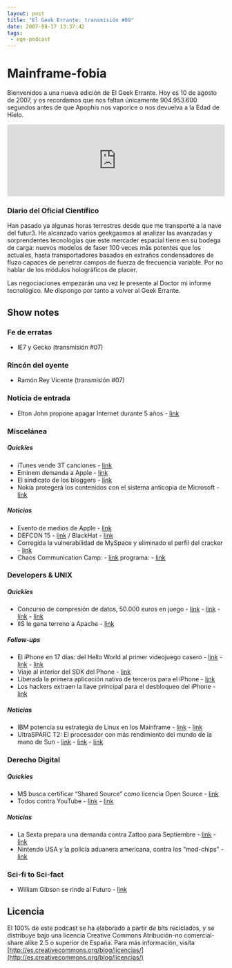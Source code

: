 ```yaml
---
layout: post
title: "El Geek Errante: transmisión #09"
date: 2007-08-17 13:37:42
tags:
 - ege-podcast
---
```


# Mainframe-fobia
Bienvenidos a una nueva edición de El Geek Errante. Hoy es 10 de agosto de 2007, y os recordamos que nos faltan únicamente 904.953.600 segundos antes de que Apophis nos vaporice o nos devuelva a la Edad de Hielo.

<iframe width="100%" height="166" scrolling="no" frameborder="no" src="https://w.soundcloud.com/player/?url=https%3A//api.soundcloud.com/tracks/303033376&amp;color=ff5500&amp;auto_play=false&amp;hide_related=false&amp;show_comments=true&amp;show_user=true&amp;show_reposts=false"></iframe>

### Diario del Oficial Científico
Han pasado ya algunas horas terrestres desde que me transporté a la nave del futur3. He alcanzado varios geekgasmos al analizar las avanzadas y sorprendentes tecnologías que este mercader espacial tiene en su bodega de carga: nuevos modelos de faser 100 veces más potentes que los actuales, hasta transportadores basados en extraños condensadores de fluzo capaces de penetrar campos de fuerza de frecuencia variable. Por no hablar de los módulos holográficos de placer.

Las negociaciones empezarán una vez le presente al Doctor mi informe tecnológico. Me dispongo por tanto a volver al Geek Errante.

## Show notes

### Fe de erratas
- IE7 y Gecko (transmisión #07)

### Rincón del oyente
- Ramón Rey Vicente (transmisión #07)

### Noticia de entrada
- Elton John propone apagar Internet durante 5 años - [link](http://www.elmundo.es/elmundo/2007/08/02/rockandblog/1186070710.html)

### Miscelánea

##### Quickies
- iTunes vende 3T canciones - [link](http://www.apple.com/pr/library/2007/07/31iTunes-Store-Tops-Three-Billion-Songs.html)
- Eminem demanda a Apple - [link](http://www.theregister.co.uk/2007/07/31/eminem_sues_apple_again/)
- El sindicato de los bloggers - [link](http://www.nbcnews.com/id/20136904/)
- Nokia protegerá los contenidos con el sistema anticopia de Microsoft - [link](http://tecnologia.elpais.com/tecnologia/2007/08/06/actualidad/1186388881_850215.html)

##### Noticias
- Evento de medios de Apple - [link](http://www.macrumors.com/2007/08/06/live-coverage-of-the-apple-media-event/)
- DEFCON 15 - [link](http://web.archive.org/web/20071030132600/http://www.defcon.org/) / BlackHat - [link](http://web.archive.org/web/20071019015301/http://www.blackhat.com/)
- Corregida la vulnerabilidad de MySpace y eliminado el perfil del cracker - [link](http://web.archive.org/web/20070828071825/http://www.physorg.com/news105591876.html)
- Chaos Communication Camp: - [link](https://events.ccc.de/camp/2007/Intro/) programa: - [link](https://events.ccc.de/camp/2007/Fahrplan/)

### Developers & UNIX

##### Quickies
- Concurso de compresión de datos, 50.000 euros en juego - [link](http://prize.hutter1.net/) - [link](https://en.wikipedia.org/wiki/Hutter_Prize) - [link](http://cs.fit.edu/~mmahoney/compression/#paq8) - [link](https://en.wikipedia.org/wiki/PAQ)
- IIS le gana terreno a Apache - [link](https://news.netcraft.com/archives/2007/10/11/october_2007_web_server_survey.html)

##### Follow-ups
- El iPhone en 17 días: del Hello World al primer videojuego casero - [link](http://es.engadget.com/2007/07/20/hello-world-se-convierte-en-la-primera-aplicacion-de-terceros/) - [link](http://es.engadget.com/2007/08/06/aparece-el-primer-juego-casero-para-el-iphone/) - [link](http://web.archive.org/web/20071011051141/http://community.salesforce.com/sforce/board/message?board.id=mac&message.id=104)
- Viaje al interior del SDK del Phone - [link](https://www.engadget.com/2007/08/03/journeys-inside-the-iphones-sdk/)
- Liberada la primera aplicación nativa de terceros para el iPhone - [link](https://tech.slashdot.org/story/07/08/03/210209/first-third-party-native-iphone-application-released)
- Los hackers extraen la llave principal para el desbloqueo del iPhone - [link](http://gizmodo.com/286102/hackers-extract-main-key-to-iphone-unlocking-freedom-closer-than-ever)

##### Noticias
- IBM potencia su estrategia de Linux en los Mainframe - [link](https://en.wikipedia.org/wiki/Mainframe_computer) - [link](http://www-03.ibm.com/systems/z/os/linux/)
- UltraSPARC T2: El procesador con más rendimiento del mundo de la mano de Sun - [link](http://www.theregister.co.uk/2007/08/06/niagaraii_out_sun/) - [link](http://web.archive.org/web/20071020050729/http://www.sun.com/aboutsun/pr/2007-08/sunflash.20070807.1.xml) - [link](http://web.archive.org/web/20071012125555/http://makezine.com/blog/archive/2007/08/suns_new_sparc_gpld_open.html?CMP=OTC-0D6B48984890)

### Derecho Digital

##### Quickies
- M$ busca certificar “Shared Source” como licencia Open Source - [link](https://news.slashdot.org/story/07/07/29/1829238/microsoft-seeks-open-source-certification)
- Todos contra YouTube - [link](http://web.archive.org/web/20071011151446/http://physorg.com/news105646064.html) - [link](http://tecnologia.elpais.com/tecnologia/2007/08/07/actualidad/1186475280_850215.html)

##### Noticias
- La Sexta prepara una demanda contra Zattoo para Septiembre - [link](http://cincodias.com/cincodias/2007/08/06/empresas/1186407579_850215.html) - [link](http://www.error500.net/cadenas-television-contra-zattoo/)
- Nintendo USA y la policía aduanera americana, contra los “mod-chips” - [link](https://www.engadget.com/2007/08/02/nintendo-teams-up-with-customs-to-crack-down-on-wii-modders/)

### Sci-fi to Sci-fact
- William Gibson se rinde al Futuro - [link](https://slashdot.org/story/07/08/06/1848220/william-gibson-gives-up-on-the-future)

## Licencia
El 100% de este podcast se ha elaborado a partir de bits reciclados, y se distribuye bajo una licencia Creative Commons Atribución-no comercial-share alike 2.5 o superior de España. Para más información, visita [http://es.creativecommons.org/blog/licencias/](http://es.creativecommons.org/blog/licencias/)

